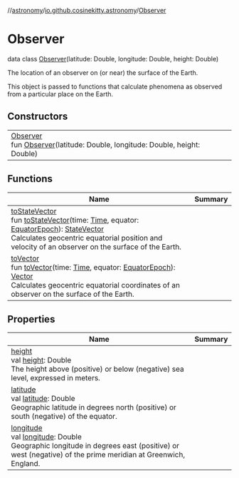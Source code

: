 //[astronomy](../../../index.md)/[io.github.cosinekitty.astronomy](../index.md)/[Observer](index.md)

# Observer

data class [Observer](index.md)(latitude: Double, longitude: Double, height: Double)

The location of an observer on (or near) the surface of the Earth.

This object is passed to functions that calculate phenomena as observed from a particular place on the Earth.

## Constructors

| | |
|---|---|
| [Observer](-observer.md)<br>fun [Observer](-observer.md)(latitude: Double, longitude: Double, height: Double) |

## Functions

| Name | Summary |
|---|---|
| [toStateVector](to-state-vector.md)<br>fun [toStateVector](to-state-vector.md)(time: [Time](../-time/index.md), equator: [EquatorEpoch](../-equator-epoch/index.md)): [StateVector](../-state-vector/index.md)<br>Calculates geocentric equatorial position and velocity of an observer on the surface of the Earth. |
| [toVector](to-vector.md)<br>fun [toVector](to-vector.md)(time: [Time](../-time/index.md), equator: [EquatorEpoch](../-equator-epoch/index.md)): [Vector](../-vector/index.md)<br>Calculates geocentric equatorial coordinates of an observer on the surface of the Earth. |

## Properties

| Name | Summary |
|---|---|
| [height](height.md)<br>val [height](height.md): Double<br>The height above (positive) or below (negative) sea level, expressed in meters. |
| [latitude](latitude.md)<br>val [latitude](latitude.md): Double<br>Geographic latitude in degrees north (positive) or south (negative) of the equator. |
| [longitude](longitude.md)<br>val [longitude](longitude.md): Double<br>Geographic longitude in degrees east (positive) or west (negative) of the prime meridian at Greenwich, England. |

